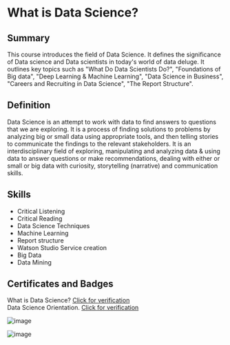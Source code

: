 # What is Data Science?

## Summary

This course introduces the field of Data Science. It defines the significance of Data science and Data scientists in today's world of data deluge. It outlines key topics such as "What Do Data Scientists Do?", "Foundations of Big data", "Deep Learning & Machine Learning", "Data Science in Business", "Careers and Recruiting in Data Science", "The Report Structure".

## Definition

Data Science is an attempt to work with data to find answers to questions that we are exploring. It is a process of finding solutions to problems by analyzing big or small data using appropriate tools, and then telling stories to communicate the findings to the relevant stakeholders. It is an interdisciplinary  field of exploring, manipulating and analyzing data & using data to answer questions or make recommendations, dealing with either or small or big data with curiosity, storytelling (narrative) and communication skills.

## Skills

* Critical Listening
* Critical Reading
* Data Science Techniques
* Machine Learning
* Report structure
* Watson Studio Service creation
* Big Data
* Data Mining

## Certificates and Badges

What is Data Science? [Click for verification](https://coursera.org/verify/TYWJCQ97H7BG)<br>
Data Science Orientation. [Click for verification](https://www.credly.com/badges/6fe8d949-ca05-43df-b842-1a38cbc15b19/public_url) <br>

![image](https://github.com/user-attachments/assets/cf3a94d1-96e9-4a74-8413-76c2c5dce454)

![image](https://github.com/user-attachments/assets/5570d594-0e52-4197-9909-7a45aa486a4f)



